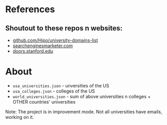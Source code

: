 # References
## Shoutout to these repos n websites:
- [github.com/Hipo/university-domains-list](https://github.com/Hipo/university-domains-list)
- [searchenginesmarketer.com](https://searchenginesmarketer.com/company/resources/university-college-list/)
- [doors.stanford.edu](https://doors.stanford.edu/~sr/universities.html)

# About
- `usa_universities.json` - unversities of the US
- `usa_colleges.json` - colleges of the US
- `world_universities.json` - sum of above universities n colleges + OTHER countries' universities

Note: The project is in improvement mode. Not all universities have emails, working on it.
